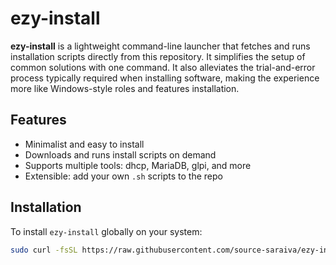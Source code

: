 # ezy-install


**ezy-install** is a lightweight command-line launcher that fetches and runs installation scripts directly from this repository.
It simplifies the setup of common solutions with one command.
It also alleviates the trial-and-error process typically required when installing software, making the experience more like Windows-style roles and features installation.


## Features

- Minimalist and easy to install
- Downloads and runs install scripts on demand
- Supports multiple tools: dhcp, MariaDB, glpi, and more
- Extensible: add your own `.sh` scripts to the repo

## Installation

To install `ezy-install` globally on your system:

```bash
sudo curl -fsSL https://raw.githubusercontent.com/source-saraiva/ezy-install/main/ezy-install.sh -o /usr/local/bin/ezy-install && sudo chmod +x /usr/local/bin/ezy-install
